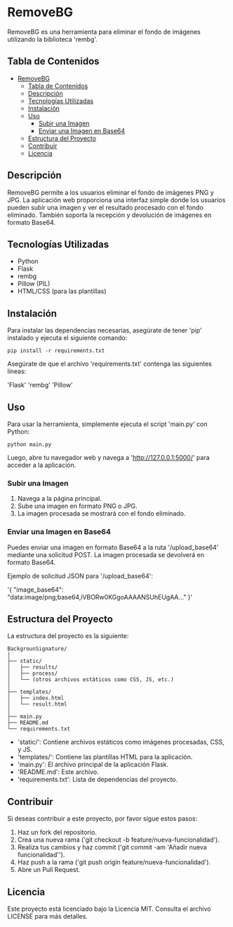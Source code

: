 # RemoveBG

RemoveBG es una herramienta para eliminar el fondo de imágenes utilizando la biblioteca 'rembg'.

## Tabla de Contenidos

- [RemoveBG](#removebg)
  - [Tabla de Contenidos](#tabla-de-contenidos)
  - [Descripción](#descripción)
  - [Tecnologías Utilizadas](#tecnologías-utilizadas)
  - [Instalación](#instalación)
  - [Uso](#uso)
    - [Subir una Imagen](#subir-una-imagen)
    - [Enviar una Imagen en Base64](#enviar-una-imagen-en-base64)
  - [Estructura del Proyecto](#estructura-del-proyecto)
  - [Contribuir](#contribuir)
  - [Licencia](#licencia)

## Descripción

RemoveBG permite a los usuarios eliminar el fondo de imágenes PNG y JPG. La aplicación web proporciona una interfaz simple donde los usuarios pueden subir una imagen y ver el resultado procesado con el fondo eliminado. También soporta la recepción y devolución de imágenes en formato Base64.

## Tecnologías Utilizadas

- Python
- Flask
- rembg
- Pillow (PIL)
- HTML/CSS (para las plantillas)

## Instalación

Para instalar las dependencias necesarias, asegúrate de tener 'pip' instalado y ejecuta el siguiente comando:
```
pip install -r requirements.txt
```

Asegúrate de que el archivo 'requirements.txt' contenga las siguientes líneas:

'Flask'
'rembg'
'Pillow'

## Uso

Para usar la herramienta, simplemente ejecuta el script 'main.py' con Python:
```
python main.py
```

Luego, abre tu navegador web y navega a 'http://127.0.0.1:5000/' para acceder a la aplicación.

### Subir una Imagen

1. Navega a la página principal.
2. Sube una imagen en formato PNG o JPG.
3. La imagen procesada se mostrará con el fondo eliminado.

### Enviar una Imagen en Base64

Puedes enviar una imagen en formato Base64 a la ruta '/upload_base64' mediante una solicitud POST. La imagen procesada se devolverá en formato Base64.

Ejemplo de solicitud JSON para '/upload_base64':

'{
    "image_base64": "data:image/png;base64,iVBORw0KGgoAAAANSUhEUgAA..."
}'

## Estructura del Proyecto

La estructura del proyecto es la siguiente:
```
BackgrounSignature/
│
├── static/
│   ├── results/
│   ├── process/
│   └── (otros archivos estáticos como CSS, JS, etc.)
│
├── templates/
│   ├── index.html
│   └── result.html
│
├── main.py
├── README.md
└── requirements.txt
```

- 'static/': Contiene archivos estáticos como imágenes procesadas, CSS, y JS.
- 'templates/': Contiene las plantillas HTML para la aplicación.
- 'main.py': El archivo principal de la aplicación Flask.
- 'README.md': Este archivo.
- 'requirements.txt': Lista de dependencias del proyecto.

## Contribuir

Si deseas contribuir a este proyecto, por favor sigue estos pasos:

1. Haz un fork del repositorio.
2. Crea una nueva rama ('git checkout -b feature/nueva-funcionalidad').
3. Realiza tus cambios y haz commit ('git commit -am 'Añadir nueva funcionalidad'').
4. Haz push a la rama ('git push origin feature/nueva-funcionalidad').
5. Abre un Pull Request.

## Licencia

Este proyecto está licenciado bajo la Licencia MIT. Consulta el archivo LICENSE para más detalles.